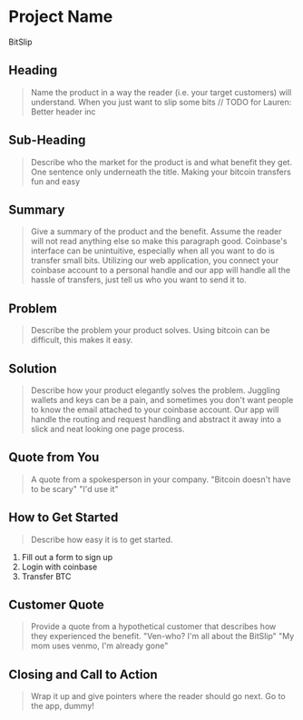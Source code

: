 # Project Name #
BitSlip

## Heading ##
  > Name the product in a way the reader (i.e. your target customers) will understand.
  When you just want to slip some bits // TODO for Lauren: Better header inc

## Sub-Heading ##
  > Describe who the market for the product is and what benefit they get. One sentence only underneath the title.
  Making your bitcoin transfers fun and easy

## Summary ##
  > Give a summary of the product and the benefit. Assume the reader will not read anything else so make this paragraph good.
  Coinbase's interface can be unintuitive, especially when all you want to do is transfer small bits. Utilizing our web application, you connect your coinbase account to a personal handle and our app will handle all the hassle of transfers, just tell us who you want to send it to.  

## Problem ##
  > Describe the problem your product solves.
  Using bitcoin can be difficult, this makes it easy.

## Solution ##
  > Describe how your product elegantly solves the problem.
  Juggling wallets and keys can be a pain, and sometimes you don't want people to know the email attached to your coinbase account. Our app will handle the routing and request handling and abstract it away into a slick and neat looking one page process.

## Quote from You ##
  > A quote from a spokesperson in your company.
  "Bitcoin doesn't have to be scary"
  "I'd use it"

## How to Get Started ##
  > Describe how easy it is to get started.
  1. Fill out a form to sign up
  2. Login with coinbase
  3. Transfer BTC

## Customer Quote ##
  > Provide a quote from a hypothetical customer that describes how they experienced the benefit.
  "Ven-who? I'm all about the BitSlip"
  "My mom uses venmo, I'm already gone"

## Closing and Call to Action ##
  > Wrap it up and give pointers where the reader should go next.
  Go to the app, dummy! 
